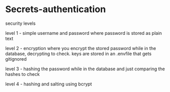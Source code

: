 # Secrets-authentication
security levels

level 1 - simple username and password where password is stored as plain text

level 2 - encryption where you encrypt the stored password while in the database, decrypting to check. keys are stored in an .envfile that gets gitignored

level 3 - hashing the password while in the database and just comparing the hashes to check

level 4 - hashing and salting using bcrypt
